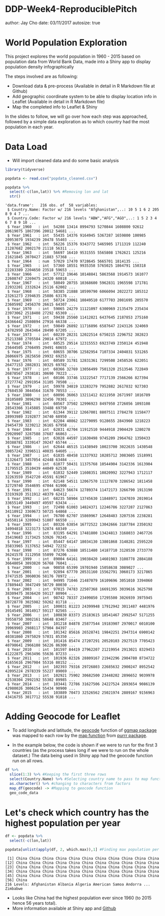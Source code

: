 DDP-Week4-ReproduciblePitch
========================================================
author: Jay Cho
date: 03/11/2017
autosize: true

World Population Exploration
========================================================

This project explores the world population in 1960 - 2015 based on population data from World Bank Data, made into a Shiny app to display population density infographically

The steps involved are as following:
- Download data & pre-process (Available in detail in R Markdown file at Github)
- Add geographic coordinate system to be able to display location info in Leaflet (Available in detail in R Markdown file)
- Map the completed info to Leaflet & Shiny

In the slides to follow, we will go over how each step was approached, followed by a simple data exploration as to which country had the most population in each year.

Data Load 
========================================================
- Will import cleaned data and do some basic analysis

```r
library(tidyverse)

popdata <- read.csv("popdata_cleaned.csv")

popdata %>%
  select(-c(lon,lat)) %>% #Removing lon and lat
  str()
```

```
'data.frame':	216 obs. of  58 variables:
 $ Country.Name: Factor w/ 216 levels "Afghanistan",..: 10 5 1 6 2 205 8 9 4 7 ...
 $ Country.Code: Factor w/ 216 levels "ABW","AFG","AGO",..: 1 5 2 3 4 6 7 8 9 10 ...
 $ Year_1960   : int  54208 13414 8994793 5270844 1608800 92612 20619075 1867396 20012 54681 ...
 $ Year_1961   : int  55435 14376 9164945 5367287 1659800 100985 20953079 1934239 20478 55403 ...
 $ Year_1962   : int  56226 15376 9343772 5465905 1711319 112240 21287682 2002170 21118 56311 ...
 $ Year_1963   : int  56697 16410 9531555 5565808 1762621 125216 21621845 2070427 21883 57368 ...
 $ Year_1964   : num  57029 17470 9728645 5665701 1814135 ...
 $ Year_1965   : int  57360 18551 9935358 5765025 1864791 150318 22283389 2204650 23518 59653 ...
 $ Year_1966   : int  57712 19646 10148841 5863568 1914573 161077 22608747 2269475 24320 60818 ...
 $ Year_1967   : int  58049 20755 10368600 5962831 1965598 171781 22932201 2332624 25116 62002 ...
 $ Year_1968   : int  58385 21888 10599790 6066094 2022272 185312 23261273 2394635 25886 63176 ...
 $ Year_1969   : int  58724 23061 10849510 6177703 2081695 205570 23605992 2456370 26615 64307 ...
 $ Year_1970   : int  59065 24279 11121097 6300969 2135479 235434 23973062 2518408 27292 65369 ...
 $ Year_1971   : int  59438 25560 11412821 6437645 2187853 275160 24366442 2580894 27916 66338 ...
 $ Year_1972   : int  59849 26892 11716896 6587647 2243126 324069 24782950 2643464 28490 67205 ...
 $ Year_1973   : int  60239 28231 12022514 6750215 2296752 382823 25213388 2705584 29014 67972 ...
 $ Year_1974   : int  60525 29514 12315553 6923749 2350124 451948 25644505 2766495 29491 68655 ...
 $ Year_1975   : int  60655 30706 12582954 7107334 2404831 531265 26066975 2825650 29932 69253 ...
 $ Year_1976   : int  60589 31781 12831361 7299508 2458526 622051 26477153 2882831 30325 69782 ...
 $ Year_1977   : int  60366 32769 13056499 7501320 2513546 722849 26878567 2938181 30690 70223 ...
 $ Year_1978   : int  60106 33746 13222547 7717139 2566266 827394 27277742 2991954 31105 70508 ...
 $ Year_1979   : int  59978 34819 13283279 7952882 2617832 927303 27684530 3044564 31670 70553 ...
 $ Year_1980   : int  60096 36063 13211412 8211950 2671997 1016789 28105889 3096298 32456 70301 ...
 $ Year_1981   : int  60567 37502 12996923 8497950 2726056 1093108 28543366 3145885 33488 69750 ...
 $ Year_1982   : int  61344 39112 12667001 8807511 2784278 1158477 28993989 3192877 34740 68950 ...
 $ Year_1983   : int  62204 40862 12279095 9128655 2843960 1218223 29454739 3239212 36165 67958 ...
 $ Year_1984   : int  62831 42704 11912510 9444918 2904429 1280278 29920907 3287588 37687 66863 ...
 $ Year_1985   : int  63028 44597 11630498 9745209 2964762 1350433 30388781 3339147 39247 65744 ...
 $ Year_1986   : int  62644 46515 11438949 10023700 3022635 1430548 30857242 3396511 40835 64605 ...
 $ Year_1987   : int  61835 48458 11337932 10285712 3083605 1518991 31326473 3457054 42448 63484 ...
 $ Year_1988   : int  61077 50431 11375768 10544904 3142336 1613904 31795515 3510439 44049 62538 ...
 $ Year_1989   : int  61032 52449 11608351 10820992 3227943 1712117 32263559 3542720 45591 61967 ...
 $ Year_1990   : int  62148 54511 12067570 11127870 3286542 1811458 32729740 3544695 47044 61906 ...
 $ Year_1991   : int  64623 56674 12789374 11472173 3266790 1913190 33193920 3511912 48379 62412 ...
 $ Year_1992   : int  68235 58904 13745630 11848971 3247039 2019014 33655149 3449497 49597 63434 ...
 $ Year_1993   : int  72498 61003 14824371 12246786 3227287 2127863 34110912 3369673 50725 64868 ...
 $ Year_1994   : int  76700 62707 15869967 12648483 3207536 2238281 34558114 3289943 51807 66550 ...
 $ Year_1995   : int  80326 63854 16772522 13042666 3187784 2350192 34994818 3223173 52874 68349 ...
 $ Year_1996   : int  83195 64291 17481800 13424813 3168033 2467726 35419683 3173425 53926 70245 ...
 $ Year_1997   : int  85447 64147 18034130 13801868 3148281 2595220 35833965 3137652 54942 72232 ...
 $ Year_1998   : int  87276 63888 18511480 14187710 3128530 2733770 36241578 3112958 55899 74206 ...
 $ Year_1999   : int  89004 64161 19038420 14601983 3108778 2884188 36648054 3093820 56768 76041 ...
 $ Year_2000   : num  90858 65399 19701940 15058638 3089027 ...
 $ Year_2001   : int  92894 67770 20531160 15562791 3060173 3217865 37471535 3060036 58176 78972 ...
 $ Year_2002   : int  94995 71046 21487079 16109696 3051010 3394060 37889443 3047249 58729 80030 ...
 $ Year_2003   : int  97015 74783 22507368 16691395 3039616 3625798 38309475 3036420 59117 80904 ...
 $ Year_2004   : int  98742 78337 23499850 17295500 3026939 3975945 38728778 3025982 59262 81718 ...
 $ Year_2005   : int  100031 81223 24399948 17912942 3011487 4481976 39145491 3014917 59117 82565 ...
 $ Year_2006   : int  100830 83373 25183615 18541467 2992547 5171255 39558750 3002161 58648 83467 ...
 $ Year_2007   : int  101218 84878 25877544 19183907 2970017 6010100 39969903 2988117 57904 84397 ...
 $ Year_2008   : int  101342 85616 26528741 19842251 2947314 6900142 40381860 2975029 57031 85350 ...
 $ Year_2009   : int  101416 85474 27207291 20520103 2927519 7705423 40798641 2966108 56226 86300 ...
 $ Year_2010   : int  101597 84419 27962207 21219954 2913021 8329453 41222875 2963496 55636 87233 ...
 $ Year_2011   : int  101936 82326 28809167 21942296 2904780 8734722 41655616 2967984 55316 88152 ...
 $ Year_2012   : int  102393 79316 29726803 22685632 2900247 8952542 42095224 2978339 55227 89069 ...
 $ Year_2013   : int  102921 75902 30682500 23448202 2896652 9039978 42538304 2992192 55302 89985 ...
 $ Year_2014   : int  103441 72786 31627506 24227524 2893654 9086139 42980026 3006154 55434 90900 ...
 $ Year_2015   : int  103889 70473 32526562 25021974 2889167 9156963 43416755 3017712 55538 91818 ...
```

Adding Geocode for Leaflet
===================
- To add longitude and latitude, the [geocode](https://www.rdocumentation.org/packages/ggmap/versions/2.6.1/topics/geocode) function of [ggmap package](https://www.rdocumentation.org/packages/ggmap/versions/2.6.1) was mapped to each row by the [map function](https://www.rdocumentation.org/packages/purrr/versions/0.2.2/topics/map) from [purrr package](https://www.rdocumentation.org/packages/purrr/versions/0.2.2).

- In the example below, the code is shown if we were to run for the first 3 countries (as the process takes long if we were to run on the whole dataset.) The data being used in Shiny app had the geocode function run on all rows.

```r
df %>%
  slice(1:3) %>% #Keeping the first three rows
  select(Country.Name) %>% #Selecting country name to pass to map function
  as.character() %>% #changing to characters from factors
  map_df(geocode) -> #Mapping to geocode function
  geo_code_data
```



Let's check which country has the highest population per year
========================================================


```r
df <- popdata %>%
  select(-c(lon,lat)) 

popdata[unlist(apply(df, 2, which.max)),1] #Finding max population per column and print the corresponding country name
```

```
 [1] China China China China China China China China China China China
[12] China China China China China China China China China China China
[23] China China China China China China China China China China China
[34] China China China China China China China China China China China
[45] China China China China China China China China China China China
[56] China
216 Levels: Afghanistan Albania Algeria American Samoa Andorra ... Zimbabwe
```

- Looks like China had the highest population ever since 1960 (to 2015 hence 56 years total).
- More information available at Shiny app and [Github](https://github.com/chojay/JHU-DDP4)

